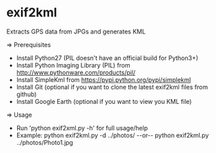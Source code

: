exif2kml
========

Extracts GPS data from JPGs and generates KML

=> Prerequisites

- Install Python27 (PIL doesn't have an official build for Python3+)
- Install Python Imaging Library (PIL) from http://www.pythonware.com/products/pil/
- Install SimpleKml from https://pypi.python.org/pypi/simplekml
- Install Git (optional if you want to clone the latest exif2kml files from github)
- Install Google Earth (optional if you want to view you KML file)

=> Usage

- Run 'python exif2xml.py -h' for full usage/help
- Example:
	python exif2kml.py -d ../photos/
	--or--
	python exif2kml.py ../photos/Photo1.jpg